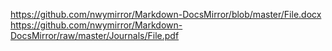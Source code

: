 https://github.com/nwymirror/Markdown-DocsMirror/blob/master/File.docx  
https://github.com/nwymirror/Markdown-DocsMirror/raw/master/Journals/File.pdf

